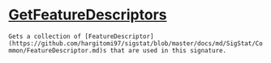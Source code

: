 # [GetFeatureDescriptors](./Signature-100663439.md)

`Gets a collection of [FeatureDescriptor](https://github.com/hargitomi97/sigstat/blob/master/docs/md/SigStat/Common/FeatureDescriptor.md)s that are used in this signature.`
